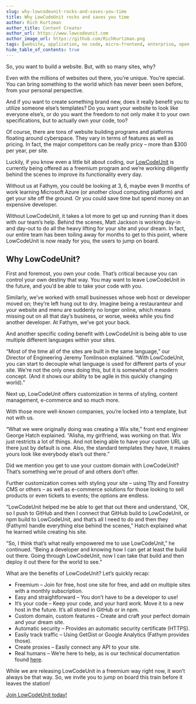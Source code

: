 ```yaml
---
slug: why-lowcodeunit-rocks-and-saves-you-time
title: Why LowCodeUnit rocks and saves you time
author: Rich Kurtzman
author_title: Content Creator
author_url: https://www.lowcodeunit.com
author_image_url: https://github.com/RichKurtzman.png
tags: [website, application, no code, micro-frontend, enterprise, open source]
hide_table_of_contents: true
---
```



So, you want to build a website. But, with so many sites, why? 

Even with the millions of websites out there, you’re unique. You’re special. You can bring something to the world which has never been seen before, from your personal perspective. 

And if you want to create something brand new, does it really benefit you to utilize someone else’s templates? Do you want your website to look like everyone else’s, or do you want the freedom to not only make it to your own specifications, but to actually own your code, too?

Of course, there are tons of website building programs and platforms floating around cyberspace. They vary in terms of features as well as pricing. In fact, the major competitors can be really pricy – more than $300 per year, per site. 

Luckily, if you know even a little bit about coding, our [LowCodeUnit](https://www.lowcodeunit.com) is currently being offered as a freemium program and we’re working diligently behind the scenes to improve its functionality every day.

Without us at Fathym, you could be looking at 3, 6, maybe even 9 months of work learning Microsoft Azure (or another cloud computing platform) and get your site off the ground. Or you could save time but spend money on an expensive developer. 

Without LowCodeUnit, it takes a lot more to get up and running than it does with our team’s help. 
Behind the scenes, Matt Jackson is working day-in and day-out to do all the heavy lifting for your site and your dream. In fact, our entire team has been toiling away for months to get to this point, where LowCodeUnit is now ready for you, the users to jump on board. 

## Why LowCodeUnit? 

First and foremost, you own your code. That’s critical because you can control your own destiny that way. You may want to leave LowCodeUnit in the future, and you’d be able to take your code with you. 

Similarly, we’ve worked with small businesses whose web host or developer moved on; they’re left hung out to dry. Imagine being a restauranteur and your website and menu are suddenly no longer online, which means missing out on all that day’s business, or worse, weeks while you find another developer. At Fathym, we’ve got your back. 

And another specific coding benefit with LowCodeUnit is being able to use multiple different languages within your sites.

“Most of the time all of the sites are built in the same language,” our Director of Engineering Jeremy Tomlinson explained. “With LowCodeUnit, you can start to decouple what language is used for different parts of your site. We're not the only ones doing this, but it is somewhat of a modern concept. (And it shows our ability to be agile in this quickly changing world).”

Next up, LowCodeUnit offers customization in terms of styling, content management, e-commerce and so much more. 

With those more well-known companies, you’re locked into a template, but not with us. 

“What we were originally doing was creating a Wix site,” front end engineer George Hatch explained. “Alisha, my girlfriend, was working on that. Wix just restricts a lot of things. And not being able to have your custom URL up there just by default is one. Also, the standard templates they have, it makes yours look like everybody else’s out there.”

Did we mention you get to use your custom domain with LowCodeUnit? That’s something we’re proud of and others don’t offer. 

Further customization comes with styling your site – using 11ty and Forestry CMS or others – as well as e-commerce solutions for those looking to sell products or even tickets to events; the options are endless.

“LowCodeUnit helped me be able to get that out there and understand, ‘OK, so I push to GitHub and then I connect that GitHub build to LowCodeUnit, or npm build to LowCodeUnit, and that’s all I need to do and then they (Fathym) handle everything else behind the scenes,” Hatch explained what he learned while creating his site.

“So, I think that’s what really empowered me to use LowCodeUnit,” he continued. “Being a developer and knowing how I can get at least the build out there. Going through LowCodeUnit, now I can take that build and then deploy it out there for the world to see.”

What are the benefits of LowCodeUnit? Let’s quickly recap:
-	Freemium – Join for free, host one site for free, and add on multiple sites with a monthly subscription.
-	Easy and straightforward – You don’t have to be a developer to use!
-	It’s your code – Keep your code, and your hard work. Move it to a new host in the future. It’s all stored in GitHub or in npm. 
-	Custom domain, custom features – Create and craft your perfect domain and your dream site. 
-	Automatic security – Provides an automatic security certificate (HTTPS).
-	Easily track traffic – Using GetGist or Google Analytics (Fathym provides those).
-	Create proxies – Easily connect any API to your site.
-	Real humans – We’re here to help, as is our technical documentation found [here](https://www.lowcodeunit.com/docs).

While we are releasing LowCodeUnit in a freemium way right now, it won’t always be that way. So, we invite you to jump on board this train before it leaves the station!

[Join LowCodeUnit today!](https://www.lowcodeunit.com/dashboard/create-project) 

